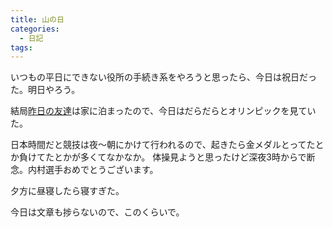 ```yaml
---
title: 山の日
categories:
  - 日記
tags:
---
```


いつもの平日にできない役所の手続き系をやろうと思ったら、今日は祝日だった。明日やろう。

結局[昨日の友達](https://shimoju.org/2016/08/10/takunomi/)は家に泊まったので、今日はだらだらとオリンピックを見ていた。

日本時間だと競技は夜〜朝にかけて行われるので、起きたら金メダルとってたとか負けてたとかが多くてなかなか。
体操見ようと思ったけど深夜3時からで断念。内村選手おめでとうございます。

夕方に昼寝したら寝すぎた。

今日は文章も捗らないので、このくらいで。
